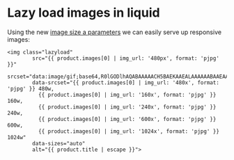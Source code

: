 # Lazy load images in liquid

Using the new [image size a parameters](https://help.shopify.com/themes/liquid/filters/url-filters#size-parameters) we can easily serve up responsive images:

```liquid
<img class="lazyload"
        src="{{ product.images[0] | img_url: '480px', format: 'pjpg' }}"
        srcset="data:image/gif;base64,R0lGODlhAQABAAAAACH5BAEKAAEALAAAAAABAAEAAAICTAEAOw=="
        data-srcset="{{ product.images[0] | img_url: '480x', format: 'pjpg' }} 480w,
          {{ product.images[0] | img_url: '160x', format: 'pjpg' }} 160w,
          {{ product.images[0] | img_url: '240x', format: 'pjpg' }} 240w,
          {{ product.images[0] | img_url: '600x', format: 'pjpg' }} 600w,
          {{ product.images[0] | img_url: '1024x', format: 'pjpg' }} 1024w"
        data-sizes="auto"
        alt="{{ product.title | escape }}">
```
